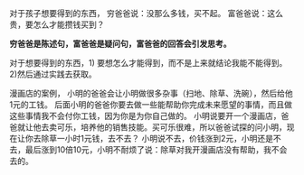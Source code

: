 对于孩子想要得到的东西，
穷爸爸说：没那么多钱，买不起。
富爸爸说：这么贵，要怎么才能攒钱买到？

**穷爸爸是陈述句，富爸爸是疑问句，富爸爸的回答会引发思考。**

对于想要得到的东西，1) 要想怎么才能得到，而不是上来就结论我能不能得到。 2)然后通过实践去获取。

漫画店的案例，
小明的爸爸会让小明做很多杂事（扫地、除草、洗碗），然后给他1元的工钱。
后面小明的爸爸你要去做一些能帮助你完成未来愿望的事情，而且做这些事情我不会付你工钱，因为你是为你自己做的。
小明说要开一个漫画店，爸爸就让他去卖可乐，培养他的销售技能。买可乐很难，所以爸爸试探的问小明，现在让你去除草一小时1元钱，去不去？
小明说不去，价钱涨到2元，小明还是不去，最后涨到10倍10元，小明不耐烦了说：除草对我开漫画店没有帮助，我不会去的。
